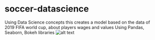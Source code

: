 # soccer-datascience

Using Data Science concepts this creates a model based on the data of 2019 FIFA world cup, about players wages and values 
Using Pandas, Seaborn, Bokeh libraries 
![alt text](https://github.com/[sohak22]/[soccer-datascience]/FinalPlot/[main]/FinalPlot.jpg?raw=true)
